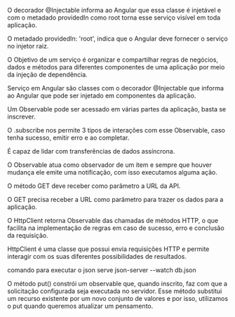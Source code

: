 O decorador @Injectable informa ao Angular que essa classe é injetável e com o metadado providedIn como root torna esse serviço visível em toda aplicação.


O metadado providedIn: 'root', indica que o Angular deve fornecer o serviço no injetor raiz.

O Objetivo de um serviço é organizar e compartilhar regras de negócios, dados e métodos para diferentes componentes de uma aplicação por meio da injeção de dependência.


Serviço em Angular são classes com o decorador @Injectable que informa ao Angular que pode ser injetado em componentes da aplicação.

Um Observable pode ser acessado em várias partes da aplicação, basta se inscrever.


O .subscribe nos permite 3 tipos de interações com esse Observable, caso tenha sucesso, emitir erro e ao completar.

É capaz de lidar com transferências de dados assíncrona.


O Observable atua como observador de um item e sempre que houver mudança ele emite uma notificação, com isso executamos alguma ação.


O método GET deve receber como parâmetro a URL da API.


O GET precisa receber a URL como parâmetro para trazer os dados para a aplicação.


O HttpClient retorna Observable das chamadas de métodos HTTP, o que facilita na implementação de regras em caso de sucesso, erro e conclusão da requisição.


HttpClient é uma classe que possui envia requisições HTTP e permite interagir com os suas diferentes possibilidades de resultados.


comando para executar o json serve
json-server --watch db.json  

O método put() constrói um observable que, quando inscrito, faz com que a solicitação configurada seja executada no servidor. Esse método substitui um recurso existente por um novo conjunto de valores e por isso, utilizamos o put quando queremos atualizar um pensamento.
